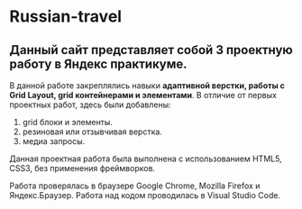 # Russian-travel

## Данный сайт представляет собой 3 проектную работу в Яндекс практикуме.
В данной работе закреплялись навыки **адаптивной верстки, работы с Grid Layout, grid контейнерами и элементами**.
В отличие от первых проектных работ, здесь были добавлены:
1. grid блоки и элементы.
2. резиновая или отзывчивая верстка.
3. медиа запросы.

Данная проектная работа была выполнена с использованием HTML5, CSS3, без применения фреймворков.

Работа проверялась в браузере Google Chrome, Mozilla Firefox и Яндекс.Браузер. Работа над кодом проводилась в Visual Studio Code.



